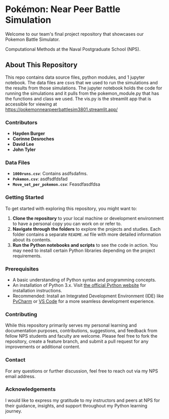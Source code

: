 # Pokémon: Near Peer Battle Simulation
Welcome to our team's final project repository that showcases our Pokemon Battle Simulator.

Computational Methods at the Naval Postgraduate School (NPS).

## About This Repository

This repo contains data source files, python modules, and 1 jupyter notebook. The data files are csvs that we used to run the simulations and the results from those simulations. The jupyter notebook holds the code for running the simulations and it pulls from the pokemon_module.py that has the functions and class we used. The vis.py is the streamlit app that is accessible for viewing at https://pokemonnearpeerbattlesim3801.streamlit.app/

### Contributors
- **Hayden Burger**
- **Corinne Desroches**
- **David Lee**
- **John Tyler**

### Data Files

- **`1000runs.csv`**: Contains asdfsdafms.
- **`Pokemon.csv`**: asdfsdfdsfad
- **`Move_set_per_pokemon.csv`**: Feasdfasdfdsa


### Getting Started

To get started with exploring this repository, you might want to:

1. **Clone the repository** to your local machine or development environment to have a personal copy you can work on or refer to.
2. **Navigate through the folders** to explore the projects and studies. Each folder contains a separate `README.md` file with more detailed information about its contents.
3. **Run the Python notebooks and scripts** to see the code in action. You may need to install certain Python libraries depending on the project requirements.

### Prerequisites

- A basic understanding of Python syntax and programming concepts.
- An installation of Python 3.x. Visit [the official Python website](https://www.python.org/) for installation instructions.
- Recommended: Install an Integrated Development Environment (IDE) like [PyCharm](https://www.jetbrains.com/pycharm/) or [VS Code](https://code.visualstudio.com/) for a more seamless development experience.

### Contributing

While this repository primarily serves my personal learning and documentation purposes, contributions, suggestions, and feedback from fellow NPS students and faculty are welcome. Please feel free to fork the repository, create a feature branch, and submit a pull request for any improvements or additional content.

### Contact

For any questions or further discussion, feel free to reach out via my NPS email address.

### Acknowledgements

I would like to express my gratitude to my instructors and peers at NPS for their guidance, insights, and support throughout my Python learning journey.
